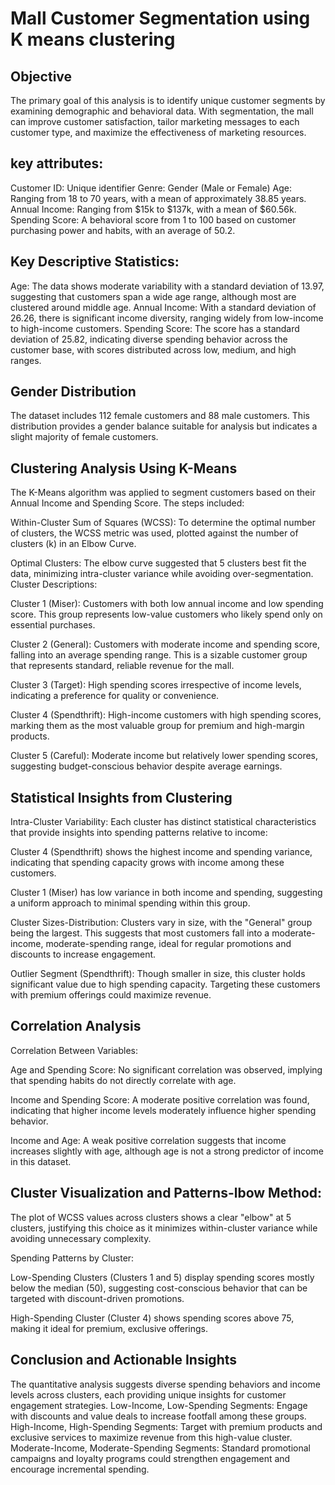 # Mall Customer Segmentation using K means clustering
## Objective
The primary goal of this analysis is to identify unique customer segments by examining demographic and behavioral data. With segmentation, the mall can improve customer satisfaction, tailor marketing messages to each customer type, and maximize the effectiveness of marketing resources.

## key attributes:
Customer ID: Unique identifier
Genre: Gender (Male or Female)
Age: Ranging from 18 to 70 years, with a mean of approximately 38.85 years.
Annual Income: Ranging from $15k to $137k, with a mean of $60.56k.
Spending Score: A behavioral score from 1 to 100 based on customer purchasing power and habits, with an average of 50.2.

## Key Descriptive Statistics:
Age: The data shows moderate variability with a standard deviation of 13.97, suggesting that customers span a wide age range, although most are clustered around middle age.
Annual Income: With a standard deviation of 26.26, there is significant income diversity, ranging widely from low-income to high-income customers.
Spending Score: The score has a standard deviation of 25.82, indicating diverse spending behavior across the customer base, with scores distributed across low, medium, and high ranges.

## Gender Distribution
The dataset includes 112 female customers and 88 male customers. This distribution provides a gender balance suitable for analysis but indicates a slight majority of female customers.

## Clustering Analysis Using K-Means
The K-Means algorithm was applied to segment customers based on their Annual Income and Spending Score. The steps included:

Within-Cluster Sum of Squares (WCSS): To determine the optimal number of clusters, the WCSS metric was used, plotted against the number of clusters (k) in an Elbow Curve.

Optimal Clusters: The elbow curve suggested that 5 clusters best fit the data, minimizing intra-cluster variance while avoiding over-segmentation.
Cluster Descriptions:

Cluster 1 (Miser): Customers with both low annual income and low spending score. This group represents low-value customers who likely spend only on essential purchases.

Cluster 2 (General): Customers with moderate income and spending score, falling into an average spending range. This is a sizable customer group that represents standard, reliable revenue for the mall.

Cluster 3 (Target): High spending scores irrespective of income levels, indicating a preference for quality or convenience.

Cluster 4 (Spendthrift): High-income customers with high spending scores, marking them as the most valuable group for premium and high-margin products.

Cluster 5 (Careful): Moderate income but relatively lower spending scores, suggesting budget-conscious behavior despite average earnings.

## Statistical Insights from Clustering
Intra-Cluster Variability: Each cluster has distinct statistical characteristics that provide insights into spending patterns relative to income:

Cluster 4 (Spendthrift) shows the highest income and spending variance, indicating that spending capacity grows with income among these customers.

Cluster 1 (Miser) has low variance in both income and spending, suggesting a uniform approach to minimal spending within this group.

Cluster Sizes-Distribution: Clusters vary in size, with the "General" group being the largest. This suggests that most customers fall into a moderate-income, moderate-spending range, ideal for regular promotions and discounts to increase engagement.

Outlier Segment (Spendthrift): Though smaller in size, this cluster holds significant value due to high spending capacity. Targeting these customers with premium offerings could maximize revenue.

## Correlation Analysis
Correlation Between Variables:

Age and Spending Score: No significant correlation was observed, implying that spending habits do not directly correlate with age.

Income and Spending Score: A moderate positive correlation was found, indicating that higher income levels moderately influence higher spending behavior.

Income and Age: A weak positive correlation suggests that income increases slightly with age, although age is not a strong predictor of income in this dataset.

## Cluster Visualization and Patterns-lbow Method:

The plot of WCSS values across clusters shows a clear "elbow" at 5 clusters, justifying this choice as it minimizes within-cluster variance while avoiding unnecessary complexity.

Spending Patterns by Cluster:

Low-Spending Clusters (Clusters 1 and 5) display spending scores mostly below the median (50), suggesting cost-conscious behavior that can be targeted with discount-driven promotions.

High-Spending Cluster (Cluster 4) shows spending scores above 75, making it ideal for premium, exclusive offerings.

## Conclusion and Actionable Insights
The quantitative analysis suggests diverse spending behaviors and income levels across clusters, each providing unique insights for customer engagement strategies.
Low-Income, Low-Spending Segments: Engage with discounts and value deals to increase footfall among these groups.
High-Income, High-Spending Segments: Target with premium products and exclusive services to maximize revenue from this high-value cluster.
Moderate-Income, Moderate-Spending Segments: Standard promotional campaigns and loyalty programs could strengthen engagement and encourage incremental spending.
